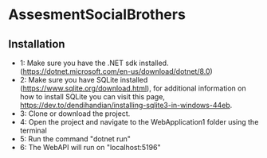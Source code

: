 # AssesmentSocialBrothers

## Installation
- 1: Make sure you have the .NET sdk installed. (https://dotnet.microsoft.com/en-us/download/dotnet/8.0)
- 2: Make sure  you have SQLite installed (https://www.sqlite.org/download.html), for additional information on how to install SQLite you can visit this page, https://dev.to/dendihandian/installing-sqlite3-in-windows-44eb.
- 3: Clone or download the project.
- 4: Open the project and navigate to the WebApplication1 folder using the terminal
- 5: Run the command "dotnet run"
- 6: The WebAPI will run on "localhost:5196"
